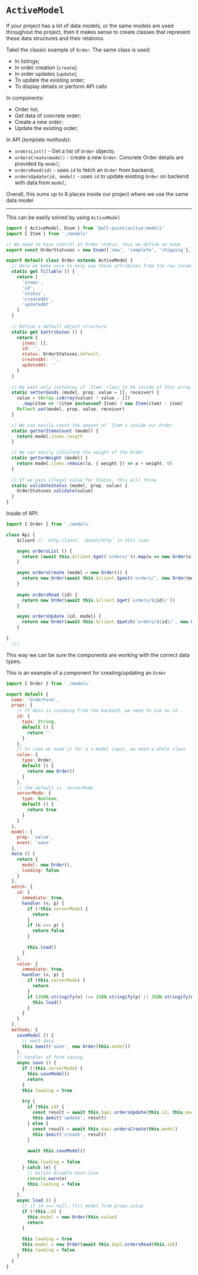 `ActiveModel`
===

If your project has a lot of data models, or the same models are used throughout the project,
then it makes sense to create classes that represent these data structures and their relations.

Takel the classic example of `Order`.
The same class is used:
- In listings;
- In order creation (`create`);
- In order updates (`update`);
- To update the existing order;
- To display details or perform API calls

In components:

- Order list;
- Get data of concrete order;
- Create a new order;
- Update the existing order;

In API (*template methods*):

- `ordersList()` - Get a list of `Order` objects;
- `ordersCreate(model)` - create a new `Order`. Concrete Order details are provided by `model`;
- `ordersRead(id)` - uses `id` to fetch an `Order` from backend;
- `ordersUpdate(id, model)` - uses `id` to update existing `Order` on backend with data from `model`;

Overall, this sums up to 8 places inside our project where we use the same data model

---

This can be easily solved by using `ActiveModel`

```js
import { ActiveModel, Enum } from '@alt-point/active-models'
import { Item } from './models'

// We need to have control of Order status, thus we define an enum
export const OrderStatuses = new Enum(['new', 'complete', 'shipping'], 'new')

export default class Order extends ActiveModel {
  // Here we make sure to only use these attributes from the raw incoming data 
  static get fillable () {
    return [
      'items',
      'id',
      'status',
      'createdAt',
      'updatedAt'  
    ]  
  }
  
  // Define a default object structure
  static get $attributes () {
    return {
      items: [],
      id: '',
      status: OrderStatuses.default,
      createdAt: '',
      updatedAt: ''
    } 
  }
  
  // We want only instances of `Item` class to be inside of this array 
  static setterGoods (model, prop, value = [], receiver) {
    value = (Array.isArray(value) ? value : [])
      .map(item => !(item instanceof Item) ? new Item(item) : item)
    Reflect.set(model, prop, value, receiver)
  }

  // We can easily count the amount of `Item`s inside our Order
  static getterItemsCount (model) {
    return model.items.length
  }

  // We can easily calculate the weight of the Order
  static getterWeight (model) {
    return model.items.reduce((a, { weight }) => a + weight, 0)
  }
  
  // If we pass illegal value for Status, this will throw
  static validateStatus (model, prop, value) {
    OrderStatuses.validate(value)
  }
}
````

Inside of API:

```js
import { Order } from './models'

class Api {
    $client //  http-client, `@nuxt/http` in this case

    async ordersList () {
      return (await this.$client.$get('orders/')).map(o => new Order(o))
    }

    async ordersCreate (model = new Order()) {
      return new Order(await this.$client.$post('orders/', new Order(model)))    
    }
    
    async ordersRead (id) {
      return new Order(await this.$client.$get(`orders/${id}/`))
    }

    async ordersUpdate (id, model) {
      return new Order(await this.$client.$patch(`orders/${id}/`, new Order(model)))    
    }

}
  ///


```

This way we can be sure the components are working with the correct data types.

This is an example of a component for creating/updating an `Order`

```js
import { Order } from './models'

export default {
  name: 'OrderForm',
  props: {
    // If data is incoming from the backend, we need to use an id
    id: {
      type: String,
      default () {
        return ''
      }
    },
    // In case we need it for a v-model input, we need a whole class
    value: {
      type: Order,
      default () {
        return new Order()
      }
    },
    // the default is `serverMode`
    serverMode: {
      type: Boolean,
      default () {
        return true
      }
    }
  },
  model: {
    prop: 'value',
    event: 'save'
  },  
  data () {
    return {
      model: new Order(),      
      loading: false
    }
  },
  watch: {
    id: {
      immediate: true,
      handler (n, p) {
        if (!this.serverMode) {
          return
        }
        if (n === p) {
          return false
        }
    
        this.load()
      }
    },
    value: {
      immediate: true,
      handler (n, p) {
        if (this.serverMode) {
          return
        }
        if (JSON.stringify(n) !== JSON.stringify(p) || JSON.stringify(n) !== JSON.stringify(this.model)) {
          this.load()
        }
      }
    }
  },
  methods: {
    saveModel () {
      // emit data  
      this.$emit('save', new Order(this.model))      
    },
    // handler of form saving
    async save () {
      if (!this.serverMode) {
        this.saveModel()
        return
      }    
      this.loading = true
      
      try {
        if (this.id) {
          const result = await this.$api.ordersUpdate(this.id, this.model)
          this.$emit('update', result)
        } else {
          const result = await this.$api.ordersCreate(this.model)
          this.$emit('create', result)
        }
        
        await this.saveModel()
        
        this.loading = false
      } catch (e) {
        // eslint-disable-next-line
        console.warn(e)
        this.loading = false
      }
    },
    async load () {
      // if id === null, fill model from props.value
      if (!this.id) {
        this.model = new Order(this.value)
        return
      }
      
      this.loading = true
      this.model = new Order(await this.$api.ordersRead(this.id))        
      this.loading = false    
    }
  }
}
```
